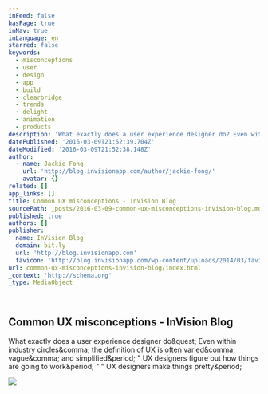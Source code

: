 ```yaml
---
inFeed: false
hasPage: true
inNav: true
inLanguage: en
starred: false
keywords:
  - misconceptions
  - user
  - design
  - app
  - build
  - clearbridge
  - trends
  - delight
  - animation
  - products
description: 'What exactly does a user experience designer do? Even within industry circles, the definition of UX is often varied, vague, and simplified. " UX designers figure out how things are going to work. " " UX designers make things pretty.'
datePublished: '2016-03-09T21:52:39.704Z'
dateModified: '2016-03-09T21:52:38.148Z'
author:
  - name: Jackie Fong
    url: 'http://blog.invisionapp.com/author/jackie-fong/'
    avatar: {}
related: []
app_links: []
title: Common UX misconceptions - InVision Blog
sourcePath: _posts/2016-03-09-common-ux-misconceptions-invision-blog.md
published: true
authors: []
publisher:
  name: InVision Blog
  domain: bit.ly
  url: 'http://blog.invisionapp.com'
  favicon: 'http://blog.invisionapp.com/wp-content/uploads/2014/03/favicon.png'
url: common-ux-misconceptions-invision-blog/index.html
_context: 'http://schema.org'
_type: MediaObject

---
```

<article style=""><h1>Common UX misconceptions - InVision Blog</h1><p>What exactly does a user experience designer do&amp;quest; Even within industry circles&amp;comma; the definition of UX is often varied&amp;comma; vague&amp;comma; and simplified&amp;period; " UX designers figure out how things are going to work&amp;period; " " UX designers make things pretty&amp;period;</p><img src="http://s3.amazonaws.com/blog.invisionapp.com/uploads/2016/02/designers-04.jpg" /></article>
